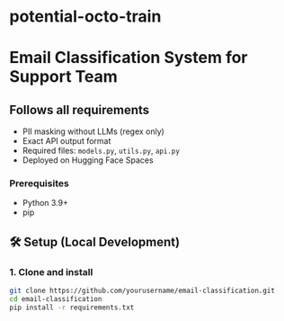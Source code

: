 # potential-octo-train
# Email Classification System for Support Team

## Follows all requirements
- PII masking without LLMs (regex only)  
- Exact API output format  
- Required files: `models.py`, `utils.py`, `api.py`  
- Deployed on Hugging Face Spaces  

### Prerequisites
- Python 3.9+
- pip


## 🛠️ Setup (Local Development)

### 1. Clone and install
```bash
git clone https://github.com/yourusername/email-classification.git
cd email-classification
pip install -r requirements.txt
